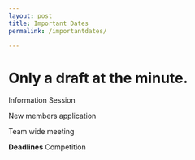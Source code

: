 ```yaml
---
layout: post
title: Important Dates
permalink: /importantdates/

---
```

# Only a draft at the minute.

Information Session

New members application

Team wide meeting

**Deadlines**
Competition
